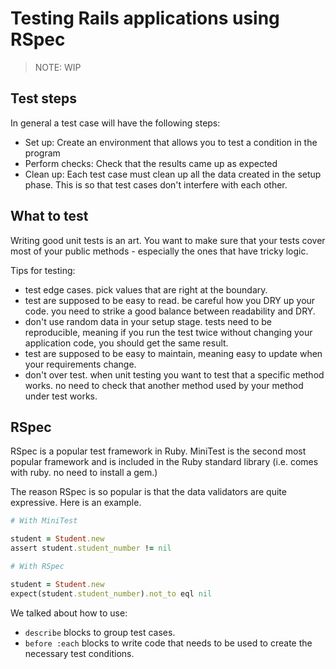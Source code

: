 # Testing Rails applications using RSpec

> NOTE: WIP

## Test steps
In general a test case will have the following steps:

* Set up: Create an environment that allows you to test a condition in the program
* Perform checks: Check that the results came up as expected
* Clean up: Each test case must clean up all the data created in the setup phase. This is so that test cases don't interfere with each other.

## What to test
Writing good unit tests is an art. You want to make sure that your tests cover most of your public methods - especially the ones that have tricky logic.

Tips for testing:

* test edge cases. pick values that are right at the boundary.
* test are supposed to be easy to read. be careful how you DRY up your code. you need to strike a good balance between readability and DRY.
* don't use random data in your setup stage. tests need to be reproducible, meaning if you run the test twice without changing your application code, you should get the same result.
* test are supposed to be easy to maintain, meaning easy to update when your requirements change.
* don't over test. when unit testing you want to test that a specific method works. no need to check that another method used by your method under test works.

## RSpec

RSpec is a popular test framework in Ruby. MiniTest is the second most popular framework and is included in the Ruby standard library (i.e. comes with ruby. no need to install a gem.)

The reason RSpec is so popular is that the data validators are quite expressive. Here is an example.

```ruby
# With MiniTest

student = Student.new
assert student.student_number != nil

# With RSpec

student = Student.new
expect(student.student_number).not_to eql nil
```

We talked about how to use:
* `describe` blocks to group test cases.
* `before :each` blocks to write code that needs to be used to create the necessary test conditions.
